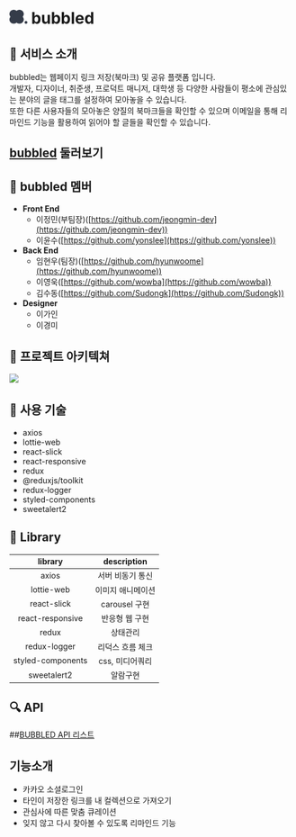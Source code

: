 # <img src="./public/images/bubbled.png" width="32px" /> bubbled

## 🌟 서비스 소개
bubbled는 웹페이지 링크 저장(북마크) 및 공유 플랫폼 입니다.  
개발자, 디자이너, 취준생, 프로덕트 매니저, 대학생 등 다양한 사람들이 평소에 관심있는 분야의 글을 태그를 설정하여 모아놓을 수 있습니다.  
또한 다른 사용자들의 모아놓은 양질의 북마크들을 확인할 수 있으며 이메일을 통해 리마인드 기능을 활용하여 읽어야 할 글들을 확인할 수 있습니다.

## [bubbled](https://bubbled.at) 둘러보기

## 👫 bubbled 멤버
- **Front End**
    - 이정민(부팀장)([https://github.com/jeongmin-dev](https://github.com/jeongmin-dev))
    - 이윤수([https://github.com/yonslee](https://github.com/yonslee))
- **Back End**
    - 임현우(팀장)([https://github.com/hyunwoome](https://github.com/hyunwoome))
    - 이영욱([https://github.com/wowba](https://github.com/wowba))
    - 김수동([https://github.com/Sudongk](https://github.com/Sudongk))
- **Designer**
    - 이가인
    - 이경미

## 🏢 프로젝트 아키텍쳐
![](https://user-images.githubusercontent.com/76833697/161889252-2fa7d4f9-da8f-4b8f-8a94-78f6f2b83545.png)

## 🔧 사용 기술
- axios
- lottie-web
- react-slick
- react-responsive
- redux
- @reduxjs/toolkit
- redux-logger
- styled-components
- sweetalert2

## 📌 Library

|       library     |   description   |
|:-----------------:|:---------------:|
|        axios      |   서버 비동기 통신  |
|    lottie-web     |  이미지 애니메이션  |
|    react-slick    |  carousel 구현   |
|  react-responsive |   반응형 웹 구현   |
|       redux       |     상태관리      |
|    redux-logger   |  리덕스 흐름 체크   |
| styled-components |  css, 미디어쿼리  |
|     sweetalert2   |     알람구현     |

## 🔍  API
##[BUBBLED API 리스트](https://bubbled.notion.site/fd1d1c5c6a3c42bbbfe18d4cf029c284?v=e7f88371b99b4da895856e98dc20432a)

## 기능소개
- 카카오 소셜로그인
- 타인이 저장한 링크를 내 컬렉션으로 가져오기
- 관심사에 따른 맞춤 큐레이션
- 잊지 않고 다시 찾아볼 수 있도록 리마인드 기능
